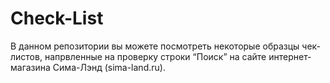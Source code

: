 # Check-List
В данном репозитории вы можете посмотреть некоторые образцы чек-листов, напрвленные на проверку строки “Поиск” на сайте интернет-магазина Сима-Лэнд (sima-land.ru).

